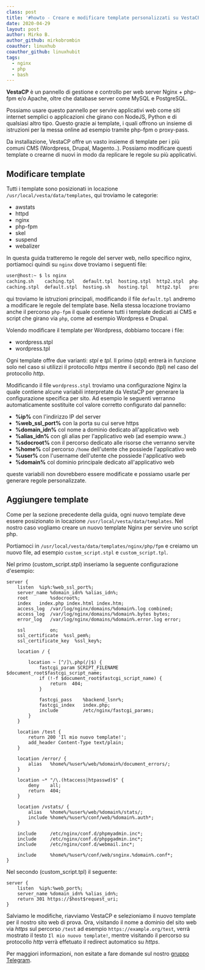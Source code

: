 ```yaml
---
class: post
title: '#howto - Creare e modificare template personalizzati su VestaCP'
date: 2020-04-29
layout: post
author: Mirko B.
author_github: mirkobrombin
coauthor: linuxhub
coauthor_github: linuxhubit
tags:
  - nginx  
  - php  
  - bash
---
```

**VestaCP** è un pannello di gestione e controllo per web server Nginx + php-fpm e/o Apache, oltre che database server come MySQL e PostgreSQL.

Possiamo usare questo pannello per servire applicativi web come siti internet semplici o applicazioni che girano con NodeJS, Python e di qualsiasi altro tipo. Questo grazie ai template, i quali offrono un insieme di istruzioni per la messa online ad esempio tramite php-fpm o proxy-pass.

Da installazione, VestaCP offre un vasto insieme di template per i più comuni CMS (Wordpress, Drupal, Magento..). Possiamo modificare questi template o crearne di nuovi in modo da replicare le regole su più applicativi.

## Modificare template
Tutti i template sono posizionati in locazione `/usr/local/vesta/data/templates`, qui troviamo le categorie:

- awstats  
- httpd  
- nginx  
- php-fpm  
- skel  
- suspend  
- webalizer

In questa guida tratteremo le regole del server web, nello specifico nginx, portiamoci quindi su `nginx` dove troviamo i seguenti file:

```bash
user@host:~ $ ls nginx 
caching.sh    caching.tpl   default.tpl  hosting.stpl  http2.stpl  php-fpm
caching.stpl  default.stpl  hosting.sh   hosting.tpl   http2.tpl   proxy_ip.tpl
```

qui troviamo le istruzioni principali, modificando il file `default.tpl` andremo a modificare le regole del template base. Nella stessa locazione troviamo anche il percorso `php-fpm` il quale contiene tutti i template dedicati ai CMS e script che girano via `php`, come ad esempio Wordpress e Drupal.

Volendo modificare il template per Wordpress, dobbiamo toccare i file:

- wordpress.stpl
- wordpress.tpl


Ogni template offre due varianti: *stpl* e *tpl*. Il primo (stpl) entrerà in funzione solo nel caso si utilizzi il protocollo *https* mentre il secondo (tpl) nel caso del protocollo *http*.

Modificando il file `wordpress.stpl` troviamo una configurazione Nginx la quale contiene alcune variabili interpretate da VestaCP per generare la configurazione specifica per sito. Ad esempio le seguenti verranno automaticamente sostituite col valore corretto configurato dal pannello:

- **%ip%** con l'indirizzo IP del server
- **%web_ssl_port%** con la porta su cui serve https
- **%domain_idn%** col nome a dominio dedicato all'applicativo web
- **%alias_idn%** con gli alias per l'applicativo web (ad esempio www..)
- **%sdocroot%** con il percorso dedicato alle risorse che verranno servite
- **%home%** col percorso `/home` dell'utente che possiede l'applicativo web
- **%user%** con l'username dell'utente che possiede l'applicativo web
- **%domain%** col dominio principale dedicato all'applicativo web

queste variabili non dovrebbero essere modificate e possiamo usarle per generare regole personalizzate.

## Aggiungere template
Come per la sezione precedente della guida, ogni nuovo template deve essere posizionato in locazione `/usr/local/vesta/data/templates`. Nel nostro caso vogliamo creare un nuovo template Nginx per servire uno script php. 

Portiamoci in `/usr/local/vesta/data/templates/nginx/php/fpm` e creiamo un nuovo file, ad esempio `custom_script.stpl` e `custom_script.tpl`.

Nel primo (custom_script.stpl) inseriamo la seguente configurazione d'esempio:

```nginx
server {
    listen	%ip%:%web_ssl_port%;
    server_name %domain_idn% %alias_idn%;
    root        %sdocroot%;
    index	index.php index.html index.htm;
    access_log  /var/log/nginx/domains/%domain%.log combined;
    access_log  /var/log/nginx/domains/%domain%.bytes bytes;
    error_log   /var/log/nginx/domains/%domain%.error.log error;

    ssl         on;
    ssl_certificate	 %ssl_pem%;
    ssl_certificate_key  %ssl_key%;

    location / {

	    location ~ [^/]\.php(/|$) {
            fastcgi_param SCRIPT_FILENAME $document_root$fastcgi_script_name;
            if (!-f $document_root$fastcgi_script_name) {
                return  404;
            }

            fastcgi_pass    %backend_lsnr%;
            fastcgi_index   index.php;
            include         /etc/nginx/fastcgi_params;
        }
    }
    
    location /test {
        return 200 'Il mio nuovo template!';
        add_header Content-Type text/plain;
    }

    location /error/ {
        alias   %home%/%user%/web/%domain%/document_errors/;
    }

    location ~* "/\.(htaccess|htpasswd)$" {
        deny    all;
        return  404;
    }

    location /vstats/ {
        alias   %home%/%user%/web/%domain%/stats/;
        include %home%/%user%/conf/web/%domain%.auth*;
    }

    include     /etc/nginx/conf.d/phpmyadmin.inc*;
    include     /etc/nginx/conf.d/phppgadmin.inc*;
    include     /etc/nginx/conf.d/webmail.inc*;

    include     %home%/%user%/conf/web/snginx.%domain%.conf*;
}
```

Nel secondo (custom_script.tpl) il seguente:

```nginx
server {
    listen	%ip%:%web_port%;
    server_name %domain_idn% %alias_idn%;
    return 301 https://$host$request_uri;
}
```
Salviamo le modifiche, riavviamo VestaCP e selezioniamo il nuovo template per il nostro sito web di prova. Ora, visitando il nome a dominio del sito web via *https* sul percorso `/test` ad esempio `https://example.org/test`, verrà mostrato il testo `Il mio nuovo template!`, mentre visitando il percorso su protocollo *http* verrà effetuato il redirect automatico su *https*.

Per maggiori informazioni, non esitate a fare domande sul nostro [gruppo Telegram](https://t.me/linuxpeople).